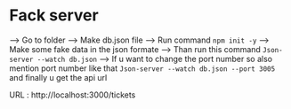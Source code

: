 # Fack server


--> Go to folder
--> Make db.json file
--> Run command `npm init -y`
--> Make some fake data in the json formate
--> Than run this command `Json-server --watch db.json`
--> If u want to change the port number so also mention port number like that `Json-server --watch db.json --port 3005`
and finally u get the api url

URL : http://localhost:3000/tickets